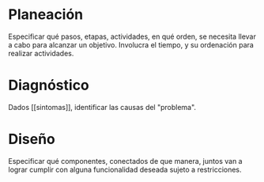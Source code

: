 # Planeación

Especificar qué pasos, etapas, actividades, en qué orden, se necesita llevar a cabo para alcanzar un objetivo. Involucra el tiempo, y su ordenación para realizar actividades.
# Diagnóstico

Dados [[sintomas]], identificar las causas del "problema". 
# Diseño

Especificar qué componentes, conectados de que manera, juntos van a lograr cumplir con alguna funcionalidad deseada sujeto a restricciones.




